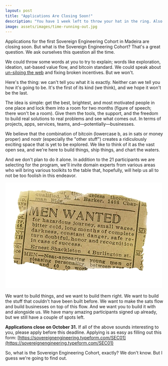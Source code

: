 ```yaml
---
layout: post
title: "Applications Are Closing Soon!"
description: "You have 1 week left to throw your hat in the ring. Also: What is SEC-01?"
image: assets/images/time-running-out.jpg
---
```


Applications for the first Sovereign Engineering Cohort in Madeira are closing
soon. But what is the Sovereign Engineering Cohort? That's a great question. We
ask ourselves this question all the time.

We could throw some words at you to try to explain; words like exploration,
ideation, sat-based value flow, and bitcoin standard. We could speak about
[un-siloing the web](/nostr.html) and fixing broken incentives. But we won't.

Here's the thing: we can't tell you what it is exactly. Neither can we tell you
how it's going to be. It's the first of its kind (we think), and we hope it
won't be the last.

The idea is simple: get the best, brightest, and most motivated people in one
place and lock them into a room for two months (figure of speech; there won't be
a room). Give them the tools, the support, and the freedom to build real
solutions to real problems and see what comes out. In terms of projects, apps,
services, teams, and—potentially—businesses.

We believe that the combination of bitcoin (lowercase b, as in sats or money
proper) and nostr (especially the "other stuff") creates a ridiculously exciting
space that is yet to be explored. We like to think of it as the vast open sea,
and we're here to build things, ship things, and chart the waters.

And we don't plan to do it alone. In addition to the 21 participants we are
selecting for the program, we'll invite domain experts from various areas who
will bring various toolkits to the table that, hopefully, will help us all to
not be too foolish in this endeavor.

![](/assets/images/men-wanted.png)

We want to build things, and we want to build them right. We want to build the
stuff that couldn't have been built before. We want to make the sats flow and
build businesses on top of this flow. And we want you to build it with and
alongside us. We have many amazing participants signed up already, but we still
have a couple of spots left.

**Applications close on October 31.** If all of the above sounds interesting to you,
please apply before this deadline. Applying is as easy as filling out this form:
[https://sovereignengineering.typeform.com/SEC01](https://sovereignengineering.typeform.com/SEC01)

So, what is the Sovereign Engineering Cohort, exactly? We don't know. But I
guess we're going to find out.
